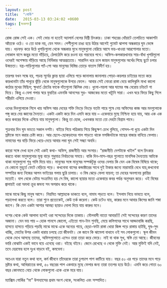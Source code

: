 ```yaml
---
layout: post
title:  "গোর্কি"
date:   2015-03-13 03:24:02 +0600
tags: [সংকলন]
---
```


রোজ রোজ সেই এক। সেই ভোর না হতেই অ্যালার্ম বেলের বিশ্রী চিৎকার। ঢাকা শহরের ধোঁয়াটে তেলচিতে আকাশটা আঁতকে ওঠে। ও তো ডাক নয়, যেন সমন। পেশীগুলো চাঙা হয়ে উঠার আগেই গুমোট ঝাপসা অন্ধকারে ঘুম ভেঙ্গে যায়। ধড়ফড় করে উঠে খুপড়িগুলো থেকে অন্ধকার মুখে মানুষগুলো বেরিয়ে আসে ভয়-খাওয়া আরশোলার মতো। লোকাল বাসে জন্তুর মতো দাঁড়িয়ে, ঠেলাঠেলি করে রওনা হয় গন্তব্যের পথে। অফিস-কলকারখানার সার-বাঁধা খুপরিগুলো ওদেরই অপেক্ষায় দাঁড়িয়ে আছে নির্বিকার আত্মপ্রত্যয়ে। সারাদিন ধরে চলে জান্তব মানুষগুলোর অর্থের পিছে ছুটে চলার উন্মত্ততা। যন্ত্র-গাড়িগুলোর প্যাঁ-পো আর মানুষের খিস্তির তোড়ে বাতাস বিদীর্ণ হয়।

তারপর যখন সন্ধে হয়, পড়ন্ত সূর্যের ক্লান্ত ছায়া এলিয়ে পড়ে জানালায় জানালায় পোড়া-কয়লার চাইয়ের মতো করে কারখানাটা তাঁর পাথুরে ভুঁড়ি থেকে মানুষগুলোকে উগরে ফেলে। আবার সেই নোংরা রাস্তা বেয়ে কালিঝুলি মাখা কালো কঠোর মুখের মিছিল; ক্ষুধার্ত ঠোটের ফাকে দাঁতগুলো ঝিলিক দেয়। ধুলো-ময়লা আর ঘামের গন্ধ বেরোয় চটচটে গা দিয়ে। কিন্তু এ বেলা গলার স্বরে ফুরতির এমনকি আনন্দের সুর- আজকের মতো খাটুনি সারা। এখন ঘরে ফিরে কিছু গিলে শরীরটা এলিয়ে দেওয়া।

ওদের দিনগুলোকে গিলে খায় অফিস আর দেহের শক্তি নিংড়ে নিংড়ে যতটা পারে শুষে নেয় অফিসের কাজ আর মনগুলোকে পঙ্গু করে দেয় জ্ঞানের দৈন্যতা। একটা একটা করে দিন এমনি করে যায় – একেবারে মুছে নিশ্চিহ্ন হয়ে যায়, আর এক এক করে কবরের দিকে এগিয়ে যায় মানুষগুলো। কিন্তু তা হোক, এখনকার মতো তো দেহটা বিশ্রাম পাবে।

শুক্রবার দিন ঘুম ভাংতে সকাল দশটা। বাইরে গিয়ে পত্রিকায় গিয়ে কিছুক্ষণ চোখ বুলিয়ে, গোসল-গা ধুয়ে একটা দিন স্রষ্টাকে মনে করার চেষ্টা করে। আর ছেলে-ছোকড়াদের গাল পাড়তে থাকে মসজিদটাকে মাছের বাজার বানিয়ে ফেলায়। নামাযের পর বাড়ি ফিরে খেয়ে-দেয়ে আবার লম্বা ঘুম সেই সন্ধ্যা অবধি।

কারো সঙ্গে দেখা হলে সেই একই কথা- অফিস, রাজনীতি আর সংসার। “রাজনীতি দেশটাকে খাইল” বলে চিৎকার করতে থাকা মানুষগুলোর মূল্য বাড়ে শুধুমাত্র নির্বাচনের সময়ে। বাকি দিন-মাস-বছর গুলোতে মানসিক দৈন্যতায় আটকে থাকা মানুষগুলো শুধু গালি দিয়ে যায়। মানুষের সঙ্গে মানুষের সম্পর্কটুকু ওদের বেলায় কি যেন এক বিদ্বেষ বিষিয়ে থাকে; যে কোনো মুহূর্তে ফেটে বেড়িয়ে পড়ে। কখনোবা বাসের কন্ডাক্টারের সাথে দুই টাকার জন্যে মারামারি বেধে যায়,কখনোবা সম্পত্তির জন্য নিজের আপন ভাইয়ের গলায় ছুরি চালায়। ও বিষ ঝেড়ে ফেলা যায়না; তা দেহের অনপনেয় ক্লান্তির মতোই। বাপ থেকে বেটায় সংক্রমিত হয় সে বিষ, কালো ছায়ার মতো একেবারে কবর পর্যন্ত অনুসরন করে। ওই বিষের জ্বালায়ই ওরা অযথা ক্রুর জঘন্য সব অপরাধ করে থাকে।

মাঝে মাঝে কিছু মানুষ আসে। নিয়মিত আল্লাহকে ডাকতে বলে, নামায পড়তে বলে। ইসলাম নিয়ে ভাবতে বলে, পড়ালেখা করতে বলে। তারা শুনে প্রত্যেকেই, কেউ তর্ক করেনা। কেউ চটেও যায়, কারুর মনে আবার কিসের জানি শঙ্কা জাগে। কি যেন একটা আশার আবছা ছায়াও দোলা দিয়ে যায় কারুর মনে।

দশের থেকে কেউ আলাদা হলেই ওরা সন্দেহের দিকে তাকায়। মৌলবাদী নাতো আবার!!! সেই সন্দেহের কারণ তাদের অজানা। যেন ভয় পায় – হোক পানসে জোলো, এইতো গান-টান শুনছি, মেয়ে কলিগদের সাথে আড্ডাবাজি করছি, হাসতে হাসতে গড়িয়ে পড়ছি মাঝে মাঝে একে অন্যের গায়ে, ছেড়া-ফাটা রাস্তা ধোয়া জিন্স পড়ে রাস্তায় হাটছি, ঘুষ-সুদ খাচ্ছি, মোটের উপর একটা ধারায় চলছে তো জীবনটা। কে জানে কি ঝামেলা বাধাবে ওই সব লোকগুলো। স্কূল জীবন থেকে দেখে আসছে তাদের, অফিসগুলোতে এসেও তারা তাড়া করে ফেরে। নাই বা থাক সুখ, স্বস্তি তো আছে। জীবনের ভারি বোঝাটা একই ভাবে বয়ে এনেছে ওরা। বইছে বইবে। জেনে রেখেছে ও থেকে মুক্তি নেই। আর মুক্তিই যদি নেই, তবে হেরফের হলে দুঃখ বাড়বে বই, কমবেনা।

অতএব যারা নতুন কথা বলে, কর্ম জীবনে তাঁদেরকে তারা চুপচাপ পাশ কাটিয়ে যায়। বছর ৫০ এর পড়ে তাদের মনে পড়ে স্রষ্টার কথা, আখিরাতের কথা, ৫০ বছরের পাপ একবারে মুছে ফেলার জন্য তারা ততপর হয়ে উঠে। এমনি করে গোতা ৬০ বছর কোনমতে বেচে থেকে লোকগুলো একে একে মরে যায়।

ম্যাক্সিম গোর্কির “মা” উপন্যাসের প্রথম অংশ থেকে, সংকলিত এবং সম্পাদিত।
